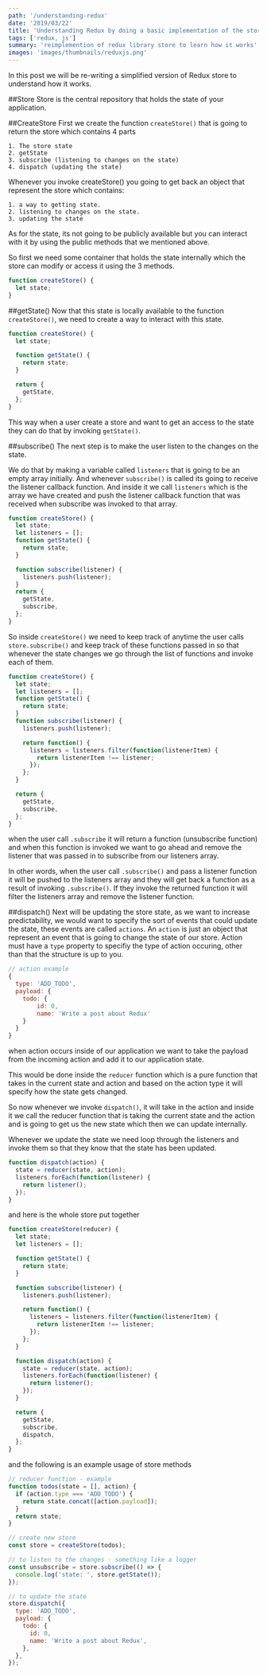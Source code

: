 ```yaml
---
path: '/understanding-redux'
date: '2019/03/22'
title: 'Understanding Redux by doing a basic implementation of the store'
tags: ['redux, js']
summary: 'reimplemention of redux library store to learn how it works'
images: 'images/thumbnails/reduxjs.png'
---
```


In this post we will be re-writing a simplified version of Redux store to understand how it works.

##Store
Store is the central repository that holds the state of your application.

##CreateStore
First we create the function `createStore()` that is going to return the store which contains 4 parts

```text
1. The store state
2. getState
3. subscribe (listening to changes on the state)
4. dispatch (updating the state)
```

Whenever you invoke createStore() you going to get back an object that represent the store which contains:

```text
1. a way to getting state.
2. listening to changes on the state.
3. updating the state
```

As for the state, its not going to be publicly available but you can interact with it by using the public methods that we mentioned above.

So first we need some container that holds the state internally which the store can modify or access it using the 3 methods.

```javascript
function createStore() {
  let state;
}
```

##getState()
Now that this state is locally available to the function `createStore()`, we need to create a way to interact with this state.

```javascript
function createStore() {
  let state;

  function getState() {
    return state;
  }

  return {
    getState,
  };
}
```

This way when a user create a store and want to get an access to the state they can do that by invoking `getState()`.

##subscribe()
The next step is to make the user listen to the changes on the state.

We do that by making a variable called `listeners` that is going to be an empty array initially. And whenever `subscribe()` is called its going to receive the listener callback function. And inside it we call `listeners` which is the array we have created and push the listener callback function that was received when subscribe was invoked to that array.

```javascript
function createStore() {
  let state;
  let listeners = [];
  function getState() {
    return state;
  }

  function subscribe(listener) {
    listeners.push(listener);
  }
  return {
    getState,
    subscribe,
  };
}
```

So inside `createStore()` we need to keep track of anytime the user calls `store.subscribe()` and keep track of these functions passed in so that whenever the state changes we go through the list of functions and invoke each of them.

```javascript
function createStore() {
  let state;
  let listeners = [];
  function getState() {
    return state;
  }
  function subscribe(listener) {
    listeners.push(listener);

    return function() {
      listeners = listeners.filter(function(listenerItem) {
        return listenerItem !== listener;
      });
    };
  }

  return {
    getState,
    subscribe,
  };
}
```

when the user call `.subscribe` it will return a function (unsubscribe function) and when this function is invoked we want to go ahead and remove the listener that was passed in to subscribe from our listeners array.

In other words, when the user call `.subscribe()` and pass a listener function it will be pushed to the listeners array and they will get back a function as a result of invoking `.subscribe()`. If they invoke the returned function it will filter the listeners array and remove the listener function.

##dispatch()
Next will be updating the store state, as we want to increase predictability, we would want to specify the sort of events that could update the state, these events are called `actions`. An `action` is just an object that represent an event that is going to change the state of our store. Action must have a `type` property to specifiy the type of action occuring, other than that the structure is up to you.

```javascript
// action example
{
  type: 'ADD_TODO',
  payload: {
    todo: {
        id: 0,
        name: 'Write a post about Redux'
    } 
  }
}
```

when action occurs inside of our application we want to take the payload from the incoming action and add it to our application state.

This would be done inside the `reducer` function which is a pure function that takes in the current state and action and based on the action type it will specify how the state gets changed.

So now whenever we invoke `dispatch()`, it will take in the action and inside it we call the reducer function that is taking the current state and the action and is going to get us the new state which then we can update internally.

Whenever we update the state we need loop through the listeners and invoke them so that they know that the state has been updated.

```javascript
function dispatch(action) {
  state = reducer(state, action);
  listeners.forEach(function(listener) {
    return listener();
  });
}
```

and here is the whole store put together

```javascript
function createStore(reducer) {
  let state;
  let listeners = [];

  function getState() {
    return state;
  }

  function subscribe(listener) {
    listeners.push(listener);

    return function() {
      listeners = listeners.filter(function(listenerItem) {
        return listenerItem !== listener;
      });
    };
  }

  function dispatch(action) {
    state = reducer(state, action);
    listeners.forEach(function(listener) {
      return listener();
    });
  }

  return {
    getState,
    subscribe,
    dispatch,
  };
}
```

and the following is an example usage of store methods

```javascript
// reducer function - example
function todos(state = [], action) {
  if (action.type === 'ADD_TODO') {
    return state.concat([action.payload]);
  }
  return state;
}

// create new store
const store = createStore(todos);

// to listen to the changes - something like a logger
const unsubscribe = store.subscribe(() => {
  console.log('state: ', store.getState());
});

// to update the state
store.dispatch({
  type: 'ADD_TODO',
  payload: {
    todo: {
      id: 0,
      name: 'Write a post about Redux',
    },
  },
});
```
